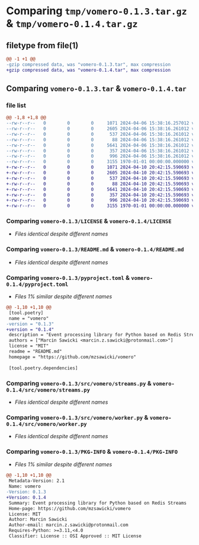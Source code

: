 # Comparing `tmp/vomero-0.1.3.tar.gz` & `tmp/vomero-0.1.4.tar.gz`

## filetype from file(1)

```diff
@@ -1 +1 @@
-gzip compressed data, was "vomero-0.1.3.tar", max compression
+gzip compressed data, was "vomero-0.1.4.tar", max compression
```

## Comparing `vomero-0.1.3.tar` & `vomero-0.1.4.tar`

### file list

```diff
@@ -1,8 +1,8 @@
--rw-r--r--   0        0        0     1071 2024-04-06 15:38:16.257012 vomero-0.1.3/LICENSE
--rw-r--r--   0        0        0     2605 2024-04-06 15:38:16.261012 vomero-0.1.3/README.md
--rw-r--r--   0        0        0      537 2024-04-06 15:38:16.261012 vomero-0.1.3/pyproject.toml
--rw-r--r--   0        0        0       88 2024-04-06 15:38:16.261012 vomero-0.1.3/src/vomero/__init__.py
--rw-r--r--   0        0        0     5641 2024-04-06 15:38:16.261012 vomero-0.1.3/src/vomero/streams.py
--rw-r--r--   0        0        0      357 2024-04-06 15:38:16.261012 vomero-0.1.3/src/vomero/types.py
--rw-r--r--   0        0        0      996 2024-04-06 15:38:16.261012 vomero-0.1.3/src/vomero/worker.py
--rw-r--r--   0        0        0     3155 1970-01-01 00:00:00.000000 vomero-0.1.3/PKG-INFO
+-rw-r--r--   0        0        0     1071 2024-04-10 20:42:15.590693 vomero-0.1.4/LICENSE
+-rw-r--r--   0        0        0     2605 2024-04-10 20:42:15.590693 vomero-0.1.4/README.md
+-rw-r--r--   0        0        0      537 2024-04-10 20:42:15.590693 vomero-0.1.4/pyproject.toml
+-rw-r--r--   0        0        0       88 2024-04-10 20:42:15.590693 vomero-0.1.4/src/vomero/__init__.py
+-rw-r--r--   0        0        0     5641 2024-04-10 20:42:15.590693 vomero-0.1.4/src/vomero/streams.py
+-rw-r--r--   0        0        0      357 2024-04-10 20:42:15.590693 vomero-0.1.4/src/vomero/types.py
+-rw-r--r--   0        0        0      996 2024-04-10 20:42:15.590693 vomero-0.1.4/src/vomero/worker.py
+-rw-r--r--   0        0        0     3155 1970-01-01 00:00:00.000000 vomero-0.1.4/PKG-INFO
```

### Comparing `vomero-0.1.3/LICENSE` & `vomero-0.1.4/LICENSE`

 * *Files identical despite different names*

### Comparing `vomero-0.1.3/README.md` & `vomero-0.1.4/README.md`

 * *Files identical despite different names*

### Comparing `vomero-0.1.3/pyproject.toml` & `vomero-0.1.4/pyproject.toml`

 * *Files 1% similar despite different names*

```diff
@@ -1,10 +1,10 @@
 [tool.poetry]
 name = "vomero"
-version = "0.1.3"
+version = "0.1.4"
 description = "Event processing library for Python based on Redis Streams"
 authors = ["Marcin Sawicki <marcin.z.sawicki@protonmail.com>"]
 license = "MIT"
 readme = "README.md"
 homepage = "https://github.com/mzsawicki/vomero"
 
 [tool.poetry.dependencies]
```

### Comparing `vomero-0.1.3/src/vomero/streams.py` & `vomero-0.1.4/src/vomero/streams.py`

 * *Files identical despite different names*

### Comparing `vomero-0.1.3/src/vomero/worker.py` & `vomero-0.1.4/src/vomero/worker.py`

 * *Files identical despite different names*

### Comparing `vomero-0.1.3/PKG-INFO` & `vomero-0.1.4/PKG-INFO`

 * *Files 1% similar despite different names*

```diff
@@ -1,10 +1,10 @@
 Metadata-Version: 2.1
 Name: vomero
-Version: 0.1.3
+Version: 0.1.4
 Summary: Event processing library for Python based on Redis Streams
 Home-page: https://github.com/mzsawicki/vomero
 License: MIT
 Author: Marcin Sawicki
 Author-email: marcin.z.sawicki@protonmail.com
 Requires-Python: >=3.11,<4.0
 Classifier: License :: OSI Approved :: MIT License
```

